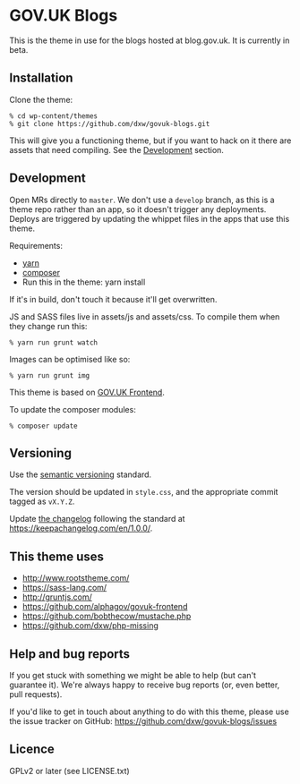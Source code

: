 # GOV.UK Blogs

This is the theme in use for the blogs hosted at blog.gov.uk. It is currently in beta.


## Installation

Clone the theme:

    % cd wp-content/themes
    % git clone https://github.com/dxw/govuk-blogs.git

This will give you a functioning theme, but if you want to hack on it there are assets that need compiling. See the [Development](#development) section.


## Development

Open MRs directly to `master`. We don't use a `develop` branch, as this is a theme repo rather than an app, so it doesn't trigger any deployments. Deploys are triggered by updating the whippet files in the apps that use this theme.

Requirements:

* [yarn](https://yarnpkg.com/)
* [composer](https://getcomposer.org/)
* Run this in the theme: yarn install

If it's in build, don't touch it because it'll get overwritten.

JS and SASS files live in assets/js and assets/css. To compile them when they change run this:

    % yarn run grunt watch

Images can be optimised like so:

    % yarn run grunt img

This theme is based on [GOV.UK Frontend](https://github.com/alphagov/govuk-frontend).

To update the composer modules:

    % composer update

## Versioning

Use the [semantic versioning](https://semver.org/) standard.

The version should be updated in `style.css`, and the appropriate commit tagged as `vX.Y.Z`.

Update [the changelog](CHANGELOG.md) following the standard at https://keepachangelog.com/en/1.0.0/.

## This theme uses

* http://www.rootstheme.com/
* https://sass-lang.com/
* http://gruntjs.com/
* https://github.com/alphagov/govuk-frontend
* https://github.com/bobthecow/mustache.php
* https://github.com/dxw/php-missing


## Help and bug reports

If you get stuck with something we might be able to help (but can't guarantee it). We're always happy to receive bug reports (or, even better, pull requests).

If you'd like to get in touch about anything to do with this theme, please use the issue tracker on GitHub: https://github.com/dxw/govuk-blogs/issues


## Licence

GPLv2 or later (see LICENSE.txt)
